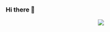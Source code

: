 ### Hi there 👋

<p align="center">
  <img align="center" src="https://i.ibb.co/tY1KZWQ/carbon.png" />
</p>

<!-- <p align="center">
<a href="https://github.com/onaly">
  <img align="center" src="https://github-readme-stats.vercel.app/api/top-langs/?username=onaly&theme=dark&layout=compact&exclude_repo=IoT-Libraries,Hackerrank-Codes" />
</a></p>
<br>
 -->
